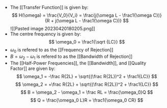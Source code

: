 - The [[Transfer Function]] is given by:
$$ H(\omega) = \frac{V_0}{V_i} = \frac{j(\omega L - \frac1{\omega C})}{R + j(\omega L - \frac1{\omega C})} $$
![[Pasted image 20230420180205.png]]
- The centre frequency is given by:
$$ \omega_0 = \frac1{\sqrt {LC}} $$
- $\omega_0$ is refered to as the [[Frequency of Rejection]]
- $B = \omega_2 - \omega_1$ is refered to as the [[Bandwidth of Rejection]]
- The [[Half-Power Frequencies]], the [[Bandwidth]], and [[Quality Factor]] are given by:
$$ \omega_1 = -\frac R{2L} + \sqrt{(\frac R{2L})^2 + \frac1{LC}} $$
$$ \omega_2 = +\frac R{2L} + \sqrt{(\frac R{2L})^2 + \frac1{LC}} $$
$$ B = \omega_2 - \omega_1 = \frac RL = \frac{\omega_0}Q $$
$$ Q = \frac{\omega_0 L}R = \frac1{\omega_0 CR} $$